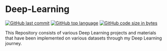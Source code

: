 # Deep-Learning

[![GitHub last commit](https://img.shields.io/github/last-commit/Pavithra2206/Deep-Learning?color=green&logo=github&style=for-the-badge)](https://github.com/Defcon27/Deep-Learning) 
[![GitHub top language](https://img.shields.io/github/languages/top/Pavithra2206/Deep-Learning?color=F37626&logo=jupyter&style=for-the-badge)](https://github.com/Defcon27/Deep-Learning) 
[![GitHub code size in bytes](https://img.shields.io/github/languages/code-size/Pavithra2206/Deep-Learning?color=blue&logo=python&style=for-the-badge)](https:/Defcon27/Deep-Learning)


This Repository consists of various Deep Learning projects and materials that have been implemented on various datasets through my Deep Learning journey.
